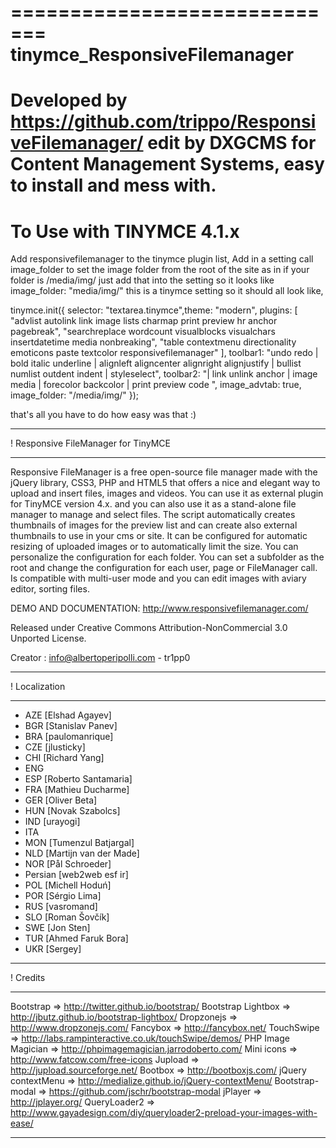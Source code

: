 =============================
tinymce_ResponsiveFilemanager
=============================
Developed by https://github.com/trippo/ResponsiveFilemanager/ edit by DXGCMS for Content Management Systems, easy to install and mess with.
=============================
To Use with TINYMCE 4.1.x
=============================
Add  responsivefilemanager to the tinymce plugin list,
Add in a setting call image_folder to set the image folder from the root of the site as in if your folder is /media/img/ just add that into the setting so it looks like
image_folder: "media/img/" this is a tinymce setting so it should all look like,

tinymce.init({
	selector: "textarea.tinymce",theme: "modern",
	plugins: [
		 "advlist autolink link image lists charmap print preview hr anchor pagebreak",
		 "searchreplace wordcount visualblocks visualchars insertdatetime media nonbreaking",
		 "table contextmenu directionality emoticons paste textcolor responsivefilemanager"
   ],
   toolbar1: "undo redo | bold italic underline | alignleft aligncenter alignright alignjustify | bullist numlist outdent indent | styleselect",
   toolbar2: "| link unlink anchor | image media | forecolor backcolor  | print preview code ",
   image_advtab: true,
	image_folder: "/media/img/"
 });
 
that's all you have to do how easy was that :)

*********************************************************
! Responsive FileManager for TinyMCE
*********************************************************

Responsive FileManager is a free open-source file manager made with the jQuery library, CSS3, PHP and HTML5 that offers a nice and elegant way to upload and insert files, images and videos. You can use it as external plugin for TinyMCE version 4.x. and you can also use it as a stand-alone file manager to manage and select files. The script automatically creates thumbnails of images for the preview list and can create also external thumbnails to use in your cms or site. It can be configured for automatic resizing of uploaded images or to automatically limit the size. You can personalize the configuration for each folder. You can set a subfolder as the root and change the configuration for each user, page or FileManager call. Is compatible with multi-user mode and you can edit images with aviary editor, sorting files.

DEMO AND DOCUMENTATION: http://www.responsivefilemanager.com/

Released under Creative Commons Attribution-NonCommercial 3.0 Unported License.

Creator : info@albertoperipolli.com - tr1pp0

*********************************************************
! Localization
*********************************************************
- AZE [Elshad Agayev]
- BGR [Stanislav Panev]
- BRA [paulomanrique]
- CZE [jlusticky]
- CHI [Richard Yang]
- ENG
- ESP [Roberto Santamaria] 
- FRA [Mathieu Ducharme]
- GER [Oliver Beta]
- HUN [Novak Szabolcs]
- IND [urayogi]
- ITA
- MON [Tumenzul Batjargal]
- NLD [Martijn van der Made]
- NOR [Pål Schroeder]
- Persian [web2web esf ir]
- POL [Michell Hoduń]
- POR [Sérgio Lima]
- RUS [vasromand] 
- SLO [Roman Šovčík]
- SWE [Jon Sten]
- TUR [Ahmed Faruk Bora]
- UKR [Sergey]


*********************************************************
! Credits
*********************************************************
Bootstrap => http://twitter.github.io/bootstrap/
Bootstrap Lightbox => http://jbutz.github.io/bootstrap-lightbox/
Dropzonejs => http://www.dropzonejs.com/
Fancybox => http://fancybox.net/
TouchSwipe => http://labs.rampinteractive.co.uk/touchSwipe/demos/
PHP Image Magician => http://phpimagemagician.jarrodoberto.com/
Mini icons => http://www.fatcow.com/free-icons‎
Jupload => http://jupload.sourceforge.net/
Bootbox => http://bootboxjs.com/
jQuery contextMenu => http://medialize.github.io/jQuery-contextMenu/
Bootstrap-modal => https://github.com/jschr/bootstrap-modal
jPlayer => http://jplayer.org/
QueryLoader2 => http://www.gayadesign.com/diy/queryloader2-preload-your-images-with-ease/
*********************************************************
